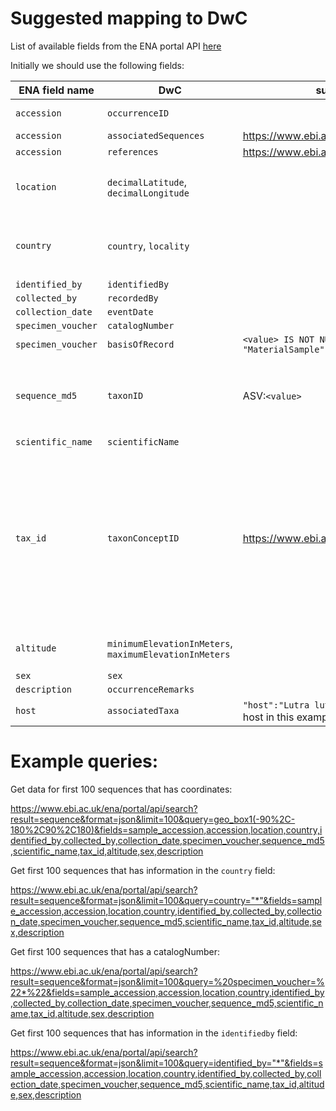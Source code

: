 # Suggested mapping to DwC

List of available fields from the ENA portal API [here](https://www.ebi.ac.uk/ena/portal/api/returnFields?dataPortal=ena&format=json&result=sequence)

Initially we should use the following fields:

ENA field name | DwC | suggested formatting | Comments
------------ | ------------- | ------------- | -------------
`accession` | `occurrenceID` | | This is the primary key
`accession` | `associatedSequences` | https://www.ebi.ac.uk/ena/browser/api/embl/value | 
`accession` | `references` | https://www.ebi.ac.uk/ena/browser/view/value | 
`location` | `decimalLatitude`, `decimalLongitude` | | contains both lat and lon, must be splitted
`country` | `country`, `locality`| | Has format `<country>:<locality>` , must be splitted
`identified_by` | `identifiedBy` | | 
`collected_by` | `recordedBy` | |
`collection_date` | `eventDate` | 
`specimen_voucher` | `catalogNumber` | |
`specimen_voucher` | `basisOfRecord` | `<value> IS NOT NULL ? "PreservedSpecimen" : "MaterialSample"` | 
`sequence_md5` | `taxonID` | ASV:`<value>` | As proposed [here](https://docs.gbif-uat.org/publishing-dna-derived-data/1.0/en/#data-mapping). Allows to search for identical sequence variants
`scientific_name` | `scientificName` | |
`tax_id` | `taxonConceptID` | https://www.ebi.ac.uk/ena/browser/view/Taxon:value | Initially we should see how far we get by just supplying scientificName. But we may need a subsequent call to their [taxonApi](https://www.ebi.ac.uk/ena/browser/api/xml/30069) to retreive higher taxonomic ranks 
`altitude` | `minimumElevationInMeters`, `maximumElevationInMeters` | | Should we populate bot max and min?
`sex` | `sex` | | 
`description` | `occurrenceRemarks` | |	
`host` | `associatedTaxa` | `"host":"Lutra lutra"` (Lutra Lutra is the name of the host in this example) | 


# Example queries:

Get data for first 100 sequences that has coordinates:

https://www.ebi.ac.uk/ena/portal/api/search?result=sequence&format=json&limit=100&query=geo_box1(-90%2C-180%2C90%2C180)&fields=sample_accession,accession,location,country,identified_by,collected_by,collection_date,specimen_voucher,sequence_md5,scientific_name,tax_id,altitude,sex,description

Get first 100 sequences that has information in the `country` field:

https://www.ebi.ac.uk/ena/portal/api/search?result=sequence&format=json&limit=100&query=country="*"&fields=sample_accession,accession,location,country,identified_by,collected_by,collection_date,specimen_voucher,sequence_md5,scientific_name,tax_id,altitude,sex,description

Get first 100 sequences that has a catalogNumber:

https://www.ebi.ac.uk/ena/portal/api/search?result=sequence&format=json&limit=100&query=%20specimen_voucher=%22*%22&fields=sample_accession,accession,location,country,identified_by,collected_by,collection_date,specimen_voucher,sequence_md5,scientific_name,tax_id,altitude,sex,description

Get first 100 sequences that has information in the `identifiedby` field:

https://www.ebi.ac.uk/ena/portal/api/search?result=sequence&format=json&limit=100&query=identified_by="*"&fields=sample_accession,accession,location,country,identified_by,collected_by,collection_date,specimen_voucher,sequence_md5,scientific_name,tax_id,altitude,sex,description


